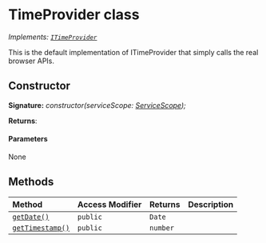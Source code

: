 # TimeProvider class

_Implements: [`ITimeProvider`](../../sp-core-library.api/interface/itimeprovider.md)_





This is the default implementation of ITimeProvider that simply calls the real browser APIs.


## Constructor


**Signature:** _constructor(serviceScope: [ServiceScope](../../sp-core-library.api/class/servicescope.md));_

**Returns**: 



#### Parameters
None





## Methods

| Method	   | Access Modifier | Returns	| Description|
|:-------------|:----|:-------|:-----------|
|[`getDate()`](getdate-timeprovider.md)     | `public` | `Date` |  |
|[`getTimestamp()`](gettimestamp-timeprovider.md)     | `public` | `number` |  |





